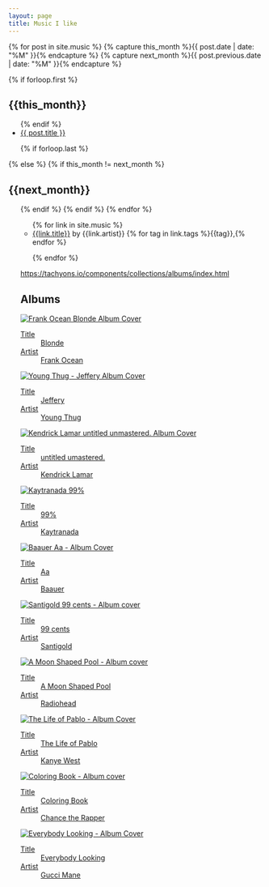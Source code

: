 ```yaml
---
layout: page
title: Music I like
---
```


{% for post in site.music  %}
{% capture this_month %}{{ post.date | date: "%M" }}{% endcapture %}
{% capture next_month %}{{ post.previous.date | date: "%M" }}{% endcapture %}

{% if forloop.first %}
<h2 id="{{ this_month }}-ref">{{this_month}}</h2>
<ul>
{% endif %}

<li class="pv2"><a href="{{ post.url }}">{{ post.title }}</a> </li>

{% if forloop.last %}
</ul>
{% else %}
{% if this_month != next_month %}
</ul>
<h2 id="{{ next_month }}-ref">{{next_month}}</h2>
<ul>
{% endif %}
{% endif %}
{% endfor %}


<ul>
{% for link in site.music %}

<li><a href="{{link.href}}">{{link.title}}</a> by {{link.artist}} <span class="fr f5">{% for tag in link.tags %}{{tag}},{% endfor %}</span></li>


{% endfor %}
</ul>

https://tachyons.io/components/collections/albums/index.html

<article>
  <h2 class="f3 fw4 pa3 mv0">Albums</h2>
  <div class="cf pa2">
    <div class="fl w-50 w-25-m w-20-l pa2">
      <a href="https://geo.itunes.apple.com/us/album/blonde/id1146195596?at=1l3vqFJ&mt=1&app=music" class="db link dim tc">
        <img src="http://is4.mzstatic.com/image/thumb/Music62/v4/93/8f/75/938f7536-0188-f9ba-4585-0a77ceaebf0a/source/400x40000bb.png" alt="Frank Ocean Blonde Album Cover" class="w-100 db outline black-10"/>
        <dl class="mt2 f6 lh-copy">
          <dt class="clip">Title</dt>
          <dd class="ml0 black truncate w-100">Blonde</dd>
          <dt class="clip">Artist</dt>
          <dd class="ml0 gray truncate w-100">Frank Ocean</dd>
        </dl>
      </a>
    </div>
    <div class="fl w-50 w-25-m w-20-l pa2">
      <a href="https://geo.itunes.apple.com/us/album/jeffery/id1146718343?at=1l3vqFJ&mt=1&app=music" class="db link dim tc">
        <img src="http://is1.mzstatic.com/image/thumb/Music71/v4/c8/2d/b1/c82db1cd-9dc5-d7cb-2a34-735cf47bb809/source/400x40000bb.png" alt="Young Thug - Jeffery Album Cover" class="w-100 db outline black-10"/>
        <dl class="mt2 f6 lh-copy">
          <dt class="clip">Title</dt>
          <dd class="ml0 black truncate w-100 ttu">Jeffery</dd>
          <dt class="clip">Artist</dt>
          <dd class="ml0 gray truncate w-100">Young Thug</dd>
        </dl>
      </a>
    </div>
    <div class="fl w-50 w-25-m w-20-l pa2">
      <a href="https://geo.itunes.apple.com/us/album/untitled-unmastered./id1089846273?at=1l3vqFJ&mt=1&app=music" class="db link dim tc">
        <img src="http://is5.mzstatic.com/image/thumb/Music49/v4/1b/36/43/1b3643c6-e6a3-41bc-7f6d-7c2b64b5d60b/source/400x40000bb.png" alt="Kendrick Lamar untitled unmastered. Album Cover" class="w-100 db outline black-10"/>
        <dl class="mt2 f6 lh-copy">
          <dt class="clip">Title</dt>
          <dd class="ml0 black truncate w-100">untitled umastered.</dd>
          <dt class="clip">Artist</dt>
          <dd class="ml0 gray truncate w-100">Kendrick Lamar</dd>
        </dl>
      </a>
    </div>
    <div class="fl w-50 w-25-m w-20-l pa2">
      <a href="https://geo.itunes.apple.com/us/album/99.9/id1092026376?at=1l3vqFJ&mt=1&app=music" class="db link dim tc">
        <img src="http://is4.mzstatic.com/image/thumb/Music49/v4/e9/4c/2d/e94c2d5f-bdb0-c565-4cc2-f9dfcf7f0b87/source/400x40000bb.png" alt="Kaytranada 99%" class="w-100 db outline black-10"/>
        <dl class="mt2 f6 lh-copy">
          <dt class="clip">Title</dt>
          <dd class="ml0 black truncate w-100">99%</dd>
          <dt class="clip">Artist</dt>
          <dd class="ml0 gray truncate w-100">Kaytranada</dd>
        </dl>
      </a>
    </div>
    <div class="fl w-50 w-25-m w-20-l pa2">
      <a href="https://geo.itunes.apple.com/us/album/aa/id1067924003?at=1l3vqFJ&mt=1&app=music" class="db link dim tc">
        <img src="http://is3.mzstatic.com/image/thumb/Music49/v4/b6/b0/a1/b6b0a1dd-998d-9786-ca2f-87470be15250/source/400x40000bb.png" alt="Baauer Aa - Album Cover" class="w-100 db outline black-10"/>
        <dl class="mt2 f6 lh-copy">
          <dt class="clip">Title</dt>
          <dd class="ml0 black truncate w-100">Aa</dd>
          <dt class="clip">Artist</dt>
          <dd class="ml0 gray truncate w-100">Baauer</dd>
        </dl>
      </a>
    </div>
    <div class="fl w-50 w-25-m w-20-l pa2">
      <a href="https://geo.itunes.apple.com/us/album/99-cents/id1054734475?at=1l3vqFJ&mt=1&app=music" class="db link dim tc">
        <img src="http://is3.mzstatic.com/image/thumb/Music62/v4/fa/ae/a6/faaea65f-0819-bb5d-afaa-4f5e84015204/source/400x40000bb.png" alt="Santigold 99 cents - Album cover" class="w-100 db outline black-10"/>
        <dl class="mt2 f6 lh-copy">
          <dt class="clip">Title</dt>
          <dd class="ml0 black truncate w-100">99 cents</dd>
          <dt class="clip">Artist</dt>
          <dd class="ml0 gray truncate w-100">Santigold</dd>
        </dl>
      </a>
    </div>
    <div class="fl w-50 w-25-m w-20-l pa2">
      <a href="https://geo.itunes.apple.com/us/album/a-moon-shaped-pool/id1111577743?at=1l3vqFJ&mt=1&app=music" class="db link dim tc">
        <img src="http://is2.mzstatic.com/image/thumb/Music18/v4/34/03/34/34033451-12e2-2d0b-c100-11a390922a01/source/400x40000bb.png" alt="A Moon Shaped Pool - Album cover" class="w-100 db outline black-10"/>
        <dl class="mt2 f6 lh-copy">
          <dt class="clip">Title</dt>
          <dd class="ml0 black truncate w-100">A Moon Shaped Pool</dd>
          <dt class="clip">Artist</dt>
          <dd class="ml0 gray truncate w-100">Radiohead</dd>
        </dl>
      </a>
    </div>
    <div class="fl w-50 w-25-m w-20-l pa2">
      <a href="https://geo.itunes.apple.com/us/album/the-life-of-pablo/id1123231885?at=1l3vqFJ&mt=1&app=music" class="db link dim tc">
        <img src="http://is3.mzstatic.com/image/thumb/Music20/v4/c0/98/d0/c098d05b-7bcc-0ea3-0213-0f69992fda65/source/400x40000bb.png" alt="The Life of Pablo - Album Cover" class="w-100 db outline black-10"/>
        <dl class="mt2 f6 lh-copy">
          <dt class="clip">Title</dt>
          <dd class="ml0 black truncate w-100">The Life of Pablo</dd>
          <dt class="clip">Artist</dt>
          <dd class="ml0 gray truncate w-100">Kanye West</dd>
        </dl>
      </a>
    </div>
    <div class="fl w-50 w-25-m w-20-l pa2">
      <a href="https://geo.itunes.apple.com/us/album/coloring-book/id1113239004?at=1l3vqFJ&mt=1&app=music" class="db link dim tc">
        <img src="http://is2.mzstatic.com/image/thumb/Music18/v4/5a/42/0f/5a420f73-6490-abc9-bdcc-3001d5c4e9fc/source/400x40000bb.png" alt="Coloring Book - Album cover" class="w-100 db outline black-10"/>
        <dl class="mt2 f6 lh-copy">
          <dt class="clip">Title</dt>
          <dd class="ml0 black truncate w-100">Coloring Book</dd>
          <dt class="clip">Artist</dt>
          <dd class="ml0 gray truncate w-100">Chance the Rapper</dd>
        </dl>
      </a>
    </div>
    <div class="fl w-50 w-25-m w-20-l pa2">
      <a href="https://geo.itunes.apple.com/us/album/everybody-looking/id1135576036?at=1l3vqFJ&mt=1&app=music" class="db link dim tc">
        <img src="http://is4.mzstatic.com/image/thumb/Music30/v4/9b/2e/e1/9b2ee13e-35fd-0cc1-d203-e65b4beafc7f/source/400x40000bb.png" alt="Everybody Looking - Album Cover" class="w-100 db outline black-10"/>
        <dl class="mt2 f6 lh-copy">
          <dt class="clip">Title</dt>
          <dd class="ml0 black truncate w-100">Everybody Looking</dd>
          <dt class="clip">Artist</dt>
          <dd class="ml0 gray truncate w-100">Gucci Mane</dd>
        </dl>
      </a>
    </div>
  </div>
</article>